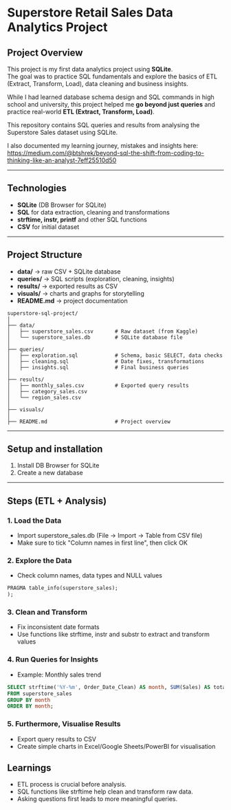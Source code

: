 # Superstore Retail Sales Data Analytics Project

## Project Overview
This project is my first data analytics project using **SQLite**.  
The goal was to practice SQL fundamentals and explore the basics of ETL (Extract, Transform, Load), data cleaning and business insights.

While I had learned database schema design and SQL commands in high school and university, this project helped me **go beyond just queries** and practice real-world **ETL (Extract, Transform, Load)**.

This repository contains SQL queries and results from analysing the Superstore Sales dataset using SQLite.

I also documented my learning journey, mistakes and insights here: https://medium.com/@btshrek/beyond-sql-the-shift-from-coding-to-thinking-like-an-analyst-7eff25510d50

---

## Technologies
- **SQLite** (DB Browser for SQLite)
- **SQL** for data extraction, cleaning and transformations
- **strftime, instr, printf** and other SQL functions
- **CSV** for initial dataset

---

## Project Structure

- **data/** → raw CSV + SQLite database  
- **queries/** → SQL scripts (exploration, cleaning, insights)  
- **results/** → exported results as CSV  
- **visuals/** → charts and graphs for storytelling  
- **README.md** → project documentation

```pgsql
superstore-sql-project/
│
├── data/
│   ├── superstore_sales.csv       # Raw dataset (from Kaggle)
│   └── superstore_sales.db        # SQLite database file
│
├── queries/
│   ├── exploration.sql            # Schema, basic SELECT, data checks
│   ├── cleaning.sql               # Date fixes, transformations
│   ├── insights.sql               # Final business queries
│
├── results/
│   ├── monthly_sales.csv          # Exported query results
│   ├── category_sales.csv
│   └── region_sales.csv
│
├── visuals/
│
├── README.md                      # Project overview

```			
---

## Setup and installation
1. Install DB Browser for SQLite
2. Create a new database
---

## Steps (ETL + Analysis)

### 1. **Load the Data**
- Import superstore_sales.db (File -> Import -> Table from CSV file)
- Make sure to tick "Column names in first line", then click OK

### 2. **Explore the Data**
- Check column names, data types and NULL values
```sql
PRAGMA table_info(superstore_sales);
);
```

### 3. **Clean and Transform**
- Fix inconsistent date formats
- Use functions like strftime, instr and substr to extract and transform values

### 4. **Run Queries for Insights**
- Example: Monthly sales trend
```sql
SELECT strftime('%Y-%m', Order_Date_Clean) AS month, SUM(Sales) AS total_sales
FROM superstore_sales
GROUP BY month
ORDER BY month;
```

### 5. **Furthermore, Visualise Results**
- Export query results to CSV
- Create simple charts in Excel/Google Sheets/PowerBI for visualisation


## Learnings
- ETL process is crucial before analysis.
- SQL functions like strftime help clean and transform raw data.
- Asking questions first leads to more meaningful queries.
